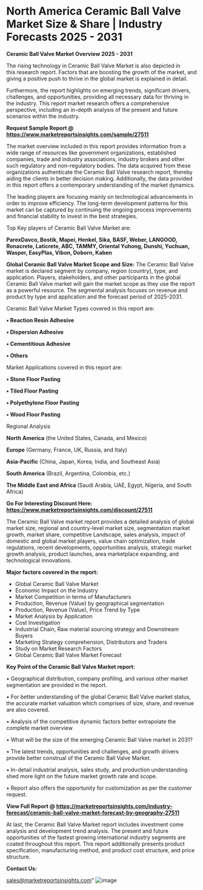 # North America Ceramic Ball Valve Market Size & Share | Industry Forecasts 2025 - 2031

<Strong> Ceramic Ball Valve Market Overview 2025 - 2031</strong>

The rising technology in Ceramic Ball Valve Market is also depicted in this research report. Factors that are boosting the growth of the market, and giving a positive push to thrive in the global market is explained in detail.

Furthermore, the report highlights on emerging trends, significant drivers, challenges, and opportunities, providing all necessary data for thriving in the industry. This report market research offers a comprehensive perspective, including an in-depth analysis of the present and future scenarios within the industry.

<strong>Request Sample Report @ <a href=https://www.marketreportsinsights.com/sample/27511>https://www.marketreportsinsights.com/sample/27511</a></strong>

The market overview included in this report provides information from a wide range of resources like government organizations, established companies, trade and industry associations, industry brokers and other such regulatory and non-regulatory bodies. The data acquired from these organizations authenticate the Ceramic Ball Valve research report, thereby aiding the clients in better decision making. Additionally, the data provided in this report offers a contemporary understanding of the market dynamics.

The leading players are focusing mainly on technological advancements in order to improve efficiency. The long-term development patterns for this market can be captured by continuing the ongoing process improvements and financial stability to invest in the best strategies.

Top Key players of Ceramic Ball Valve Market are:

<strong>ParexDavco, Bostik, Mapei, Henkel, Sika, BASF, Weber, LANGOOD, Ronacrete, Laticrete, ABC, TAMMY, Oriental Yuhong, Dunshi, Yuchuan, Wasper, EasyPlas, Vibon, Doborn, Kaben</strong>

<strong><b>Global Ceramic Ball Valve Market Scope and Size:</b></strong>
The Ceramic Ball Valve market is declared segment by company, region (country), type, and application. Players, stakeholders, and other participants in the global Ceramic Ball Valve market will gain the market scope as they use the report as a powerful resource. The segmental analysis focuses on revenue and product by type and application and the forecast period of 2025-2031.

Ceramic Ball Valve Market Types covered in this report are:

<strong>• Reaction Resin Adhesive

• Dispersion Adhesive

• Cementitious Adhesive

• Others</strong>

Market Applications covered in this report are:

<strong>• Stone Floor Pasting

• Tiled Floor Pasting

• Polyethylene Floor Pasting

• Wood Floor Pasting</strong> 

Regional Analysis

<strong>North America</strong> (the United States, Canada, and Mexico)

<strong>Europe</strong> (Germany, France, UK, Russia, and Italy)

<strong>Asia-Pacific</strong> (China, Japan, Korea, India, and Southeast Asia)

<strong>South America</strong> (Brazil, Argentina, Colombia, etc.)

<strong>The Middle East and Africa</strong> (Saudi Arabia, UAE, Egypt, Nigeria, and South Africa)

<strong>Go For Interesting Discount Here: <a href=https://www.marketreportsinsights.com/discount/27511>https://www.marketreportsinsights.com/discount/27511</a></strong>

The Ceramic Ball Valve market report provides a detailed analysis of global market size, regional and country-level market size, segmentation market growth, market share, competitive Landscape, sales analysis, impact of domestic and global market players, value chain optimization, trade regulations, recent developments, opportunities analysis, strategic market growth analysis, product launches, area marketplace expanding, and technological innovations.

<strong><b>Major factors covered in the report:</b></strong>
<ul>
  <li>Global Ceramic Ball Valve Market </li>
  <li>Economic Impact on the Industry</li>
  <li>Market Competition in terms of Manufacturers</li>
  <li>Production, Revenue (Value) by geographical segmentation</li>
  <li>Production, Revenue (Value), Price Trend by Type</li>
  <li>Market Analysis by Application</li>
  <li>Cost Investigation</li>
  <li>Industrial Chain, Raw material sourcing strategy and Downstream Buyers</li>
  <li>Marketing Strategy comprehension, Distributors and Traders</li>
  <li>Study on Market Research Factors</li>
  <li>Global Ceramic Ball Valve Market Forecast</li>
</ul>

<strong><b>Key Point of the Ceramic Ball Valve Market report:</b></strong>

• Geographical distribution, company profiling, and various other market segmentation are provided in the report.

• For better understanding of the global Ceramic Ball Valve market status, the accurate market valuation which comprises of size, share, and revenue are also covered.

• Analysis of the competitive dynamic factors better extrapolate the complete market overview

• What will be the size of the emerging Ceramic Ball Valve market in 2031?

• The latest trends, opportunities and challenges, and growth drivers provide better construal of the Ceramic Ball Valve Market.

• In-detail industrial analysis, sales study, and production understanding shed more light on the future market growth rate and scope.

• Report also offers the opportunity for customization as per the customer request.

<strong><b>View Full Report @ <a href=https://marketreportsinsights.com/industry-forecast/ceramic-ball-valve-market-forecast-by-geography-27511>https://marketreportsinsights.com/industry-forecast/ceramic-ball-valve-market-forecast-by-geography-27511</a></b></strong>


At last, the Ceramic Ball Valve Market report includes investment come analysis and development trend analysis. The present and future opportunities of the fastest growing international industry segments are coated throughout this report. This report additionally presents product specification, manufacturing method, and product cost structure, and price structure.

<strong>Contact Us:</strong>

sales@marketreportsinsights.com"
![image](https://github.com/user-attachments/assets/d0d0834b-90f1-4bc4-924a-6d65f9a09380)
